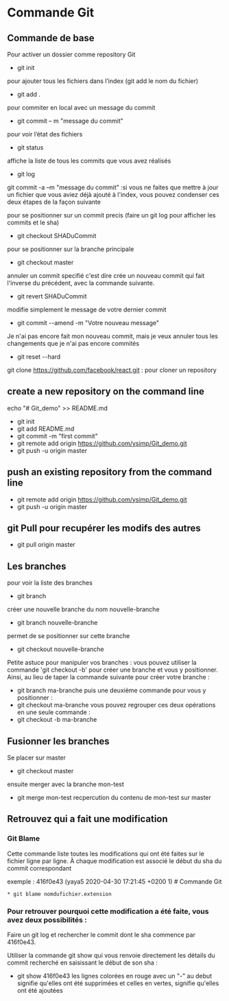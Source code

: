 # Commande Git

## Commande de base
 Pour activer un dossier comme repository Git
  - git init

pour ajouter  tous les fichiers dans l’index (git add le nom du fichier)
- git add .

pour commiter en local avec un message du commit
- git commit – m "message du commit" 

pour voir l’état des fichiers
- git status 

affiche la liste de tous les commits que vous avez réalisés
- git log 

git commit -a –m "message du commit" :si vous ne faites que mettre à jour un fichier que vous aviez déjà ajouté à l'index, vous pouvez condenser ces deux étapes de la façon suivante

pour se positionner sur un commit precis (faire un git log pour afficher les commits et le sha)
- git checkout SHADuCommit 

pour se positionner sur la branche principale 
- git checkout master 

annuler un commit specifié c'est dire crée un nouveau commit qui fait l'inverse du précédent, avec la commande suivante.
- git revert SHADuCommit 

modifie simplement le message de votre dernier commit
- git commit --amend -m "Votre nouveau message" 

Je n'ai pas encore fait mon nouveau commit, mais je veux annuler tous les changements que je n'ai pas encore commités
- git reset --hard 

git clone https://github.com/facebook/react.git : pour cloner un repository

## create a new repository on the command line
echo "# Git_demo" >> README.md
* git init
* git add README.md
* git commit -m "first commit"
* git remote add origin https://github.com/ysimp/Git_demo.git
* git push -u origin master

## push an existing repository from the command line
* git remote add origin https://github.com/ysimp/Git_demo.git
* git push -u origin master

## git Pull pour recupérer les modifs des autres
* git pull origin master

## Les branches

pour voir la liste des branches
* git branch 

créer une nouvelle branche du nom nouvelle-branche
* git branch nouvelle-branche 

permet de se positionner sur cette branche
* git checkout nouvelle-branche 

Petite astuce pour manipuler vos branches : vous pouvez utiliser la commande 'git checkout -b' pour créer une branche et vous y positionner. Ainsi, au lieu de taper la commande suivante pour créer votre branche :
* git branch ma-branche
puis une deuxième commande pour vous y positionner :
* git checkout ma-branche
 vous pouvez regrouper ces deux opérations en une seule commande : 
* git checkout -b ma-branche

## Fusionner les branches

Se placer sur master
* git checkout master

ensuite merger avec la branche mon-test
* git merge mon-test
recpercution du contenu de mon-test sur master 

## Retrouvez qui a fait une modification

### Git Blame
Cette commande liste toutes les modifications qui ont été faites sur le fichier ligne par ligne. À chaque modification est associé le début du sha du commit correspondant

exemple :
	416f0e43 (yaya5 2020-04-30 17:21:45 +0200  1) # Commande Git

	* git blame nomdufichier.extension

### Pour retrouver pourquoi cette modification a été faite, vous avez deux possibilités : 

Faire un git log et rechercher le commit dont le sha commence par 416f0e43. 

Utiliser la commande git show qui vous renvoie directement les détails du commit recherché en saisissant le début de son sha : 

* git show 416f0e43
les lignes colorées en rouge avec un "-" au debut signifie qu'elles ont été supprimées
et celles en vertes, signifie qu'elles ont été ajoutées